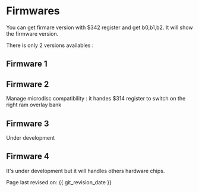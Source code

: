 # Firmwares

You can get firmare version with $342 register and get b0,b1,b2. It will show the firmware version.

There is only 2 versions availables :

## Firmware 1

## Firmware 2

Manage microdisc compatibility : it handes $314 register to switch on the right ram overlay bank

## Firmware 3

Under development

## Firmware 4

It's under development but it will handles others hardware chips.


Page last revised on: {{ git_revision_date }}

